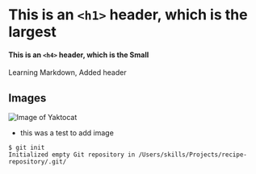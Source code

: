 # This is an `<h1>` header, which is the largest
#### This is an `<h4>` header, which is the Small
Learning Markdown, Added header
## Images
![Image of Yaktocat](https://octodex.github.com/images/yaktocat.png)
- this was a test to add image

```
$ git init
Initialized empty Git repository in /Users/skills/Projects/recipe-repository/.git/
```
